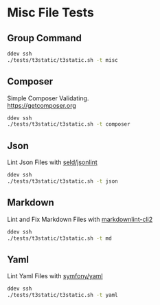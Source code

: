 # Misc File Tests

## Group Command

```bash
ddev ssh
./tests/t3static/t3static.sh -t misc
```

## Composer

Simple Composer Validating. \
<https://getcomposer.org>

```bash
ddev ssh
./tests/t3static/t3static.sh -t composer
```

## Json

Lint Json Files with [seld/jsonlint](https://github.com/Seldaek/jsonlint)

```bash
ddev ssh
./tests/t3static/t3static.sh -t json
```

## Markdown

Lint and Fix Markdown Files with [markdownlint-cli2](https://github.com/DavidAnson/markdownlint-cli2)

```bash
ddev ssh
./tests/t3static/t3static.sh -t md
```

## Yaml

Lint Yaml Files with [symfony/yaml](https://symfony.com/doc/current/components/yaml.html)

```bash
ddev ssh
./tests/t3static/t3static.sh -t yaml
```
